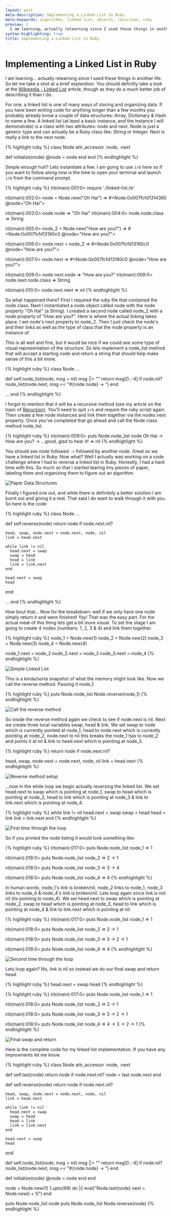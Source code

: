 ```yaml
---
layout: post
meta-description: Implementing a Linked List in Ruby
meta-keywords: algorithms, linked list, objects, recursion, ruby
preview: |
  I am learning… actually relearning since I used these things in another life. So let me take a shot at a brief explanition. You should definitly take a look at the Wikipedia - Linked List article, though as they do a much better job of describing it than I do.
syntax-highlighting: true
title: Implementing a Linked List in Ruby
---
```


# Implementing a Linked List in Ruby

I am learning... actually relearning since I used these things in another life. So let me take a shot at a brief explanition. You should definitly take a look at the <a href="http://en.wikipedia.org/wiki/Linked_list" target="_blank" title="Wikipedia - Linked List">Wikipedia - Linked List</a> article, though as they do a much better job of describing it than I do.

For one, a linked list is one of many ways of storing and organizing data. If you have been writing code for anything longer than a few months you probably already know a couple of data structures: Array, Dictionary & Hash to name a few. A linked list (at least a basic instance, and the instance I will demonstrate) is a class with two attributes: node and next. Node is just a generic type and can actually be a Ruby class like: String or Integer. Next is really a link to the next node.


{% highlight ruby %}
class Node
  attr_accessor :node, :next

  def initialize(node)
    @node = node
  end
end
{% endhighlight %}

Simple enough huh? Lets instantiate a few. I am going to use `irb` here so if you want to follow along now is the time to open your terminal and launch `irb` from the command prompt.

{% highlight ruby %}
irb(main):001:0> require './linked-list.rb'

irb(main):002:0> node = Node.new("Oh Hai")
=> #<Node:0x007fcfd1314360 @node="Oh Hai">

irb(main):003:0> node.node
=> "Oh Hai"
irb(main):004:0> node.node.class
=> String

irb(main):005:0> node_2 = Node.new("How are you?")
=> #<Node:0x007fcfd13160c0 @node="How are you?">

irb(main):006:0> node.next = node_2
=> #<Node:0x007fcfd13160c0 @node="How are you?">

irb(main):007:0> node.next
=> #<Node:0x007fcfd13160c0 @node="How are you?">

irb(main):008:0> node.next.node
=> "How are you?"
irb(main):009:0> node.next.node.class
=> String

irb(main):010:0> node.next.next
=> nil
{% endhighlight %}

So what happened there? First I required the ruby file that contained the node class. Next I instantiated a node object called node with the node property "Oh Hai" (a String). I created a second node called node_2 with a node property of "How are you?". Here is where the actual linking takes place. I set node's next property to node_2. Then I just check the node's and their links as well as the type of class that the node property is an instance of.

This is all well and fine, but it would be nice if we could see some type of visual representation of the structure. So lets implement a node_list method that will accept a starting node and return a string that should help make sense of this a bit more.

{% highlight ruby %}
class Node
  ...

  def self.node_list(node, msg = nil)
    msg ||= ""
    return msg[0..-4] if node.nil?
    node_list(node.next, msg << "#{node.node} -> ")
  end

  ...
end
{% endhighlight %}

I forgot to mention that it will be a recursive method (see my article on the topic of <a href="http://matt.weppler.me/2011/01/30/recursion.html" target="_blank" title="Previous post on Recursion">Recursion</a>). You'll need to quit `irb` and require the ruby script again. Then create a few node instances and link them together via the nodes next property. Once you've completed that go ahead and call the Node class method node_list.

{% highlight ruby %}
irb(main):009:0> puts Node.node_list node
Oh Hai -> How are you? -> ...good, glad to hear it!
=> nil
{% endhighlight %}

You should see _node_ followed `->` followed by another _node_. Great so we have a linked list in Ruby. Now what? Well I actually was working on a code challenge where I had to reverse a linked list in Ruby. Honestly, I had a hard time with this. So much so that I started tearing tiny pieces of paper, labeling them and organizing them to figure out an algorithm.

![Paper Data Structures](/img/for-posts/implementing-a-linked-list-in-ruby/paper-data-structures.jpg "Paper Data Structures")

Finally I figured one out, and while there is definitely a better solution I am burnt out and giving it a rest. That said I do want to walk through it with you. So here is the code:

{% highlight ruby %}
class Node
  ...

  def self.reverse(node)
    return node if node.next.nil?

    head, swap, node.next = node.next, node, nil
    link = head.next

    while link != nil
      head.next = swap
      swap = head
      head = link
      link = link.next
    end

    head.next = swap
    head
  end

  ...
end
{% endhighlight %}

How bout that... Now for the breakdown: well if we only have one node simply return it and were finished! Yay! That was the easy part. For the actual meat of this thing lets get a bit more visual. To set the stage I am going to create 4 nodes (numbers: 1, 2, 3 & 4) and link them together.

{% highlight ruby %}
node_1 = Node.new(1)
node_2 = Node.new(2)
node_3 = Node.new(3)
node_4 = Node.new(4)

node_1.next = node_2
node_2.next = node_3
node_3.next = node_4
{% endhighlight %}

![Simple Linked List](/img/for-posts/implementing-a-linked-list-in-ruby/simple-linked-list.png "Simple Linked List")

This is a kinda/sorta snapshot of what the memory might look like. Now we call the reverse method. Passing it node_1.

{% highlight ruby %}
puts Node.node_list Node.reverse(node_1)
{% endhighlight %}

![Call the reverse method](/img/for-posts/implementing-a-linked-list-in-ruby/call-the-reverse-method.png "Call the reverse method")

So inside the reverse method again we check to see if node.next is nil. Next we create three local variables swap, head & link. We set swap to node which is currently pointed at node_1, head to node.next which is currently pointing at node_2, node.next to nil this breaks the node_1 has to node_2 and points it at nil & link to head.next which is pointing at node_3.

{% highlight ruby %}
return node if node.next.nil?

head, swap, node.next = node.next, node, nil
link = head.next
{% endhighlight %}

![Reverse method setup](/img/for-posts/implementing-a-linked-list-in-ruby/reverse-method-setup.png "Reverse method setup")

...now in the while loop we begin actually reversing the linked list. We set head.next to swap which is pointing at node_1, swap to head which is pointing at node_2, head to link which is pointing at node_3 & link to link.next which is pointing at node_4.

{% highlight ruby %}
while link != nil
  head.next = swap
  swap = head
  head = link
  link = link.next
end
{% endhighlight %}

![First time through the loop](/img/for-posts/implementing-a-linked-list-in-ruby/first-time-through-the-loop.png "First time through the loop")

So if you printed the node listing it would look something like:

{% highlight ruby %}
irb(main):017:0> puts Node.node_list node_1
=> 1

irb(main):018:0> puts Node.node_list node_2
=> 2 -> 1

irb(main):018:0> puts Node.node_list node_3
=> 3 -> 4

irb(main):018:0> puts Node.node_list node_4
=> 4
{% endhighlight %}

In human words, node_1's link is broken/nil, node_2 links to node_1, node_3 links to node_4 & node_4's link is broken/nil. Lets loop again since link is not nil (its pointing to node_4). We set head.next to swap which is pointing at node_2, swap to head which is pointing at node_3, head to link which is pointing at node_4 & link to link.next which is pointing at nil.

{% highlight ruby %}
irb(main):017:0> puts Node.node_list node_1
=> 1

irb(main):018:0> puts Node.node_list node_2
=> 2 -> 1

irb(main):018:0> puts Node.node_list node_3
=> 3 -> 2 -> 1

irb(main):018:0> puts Node.node_list node_4
=> 4
{% endhighlight %}

![Second time through the loop](/img/for-posts/implementing-a-linked-list-in-ruby/second-time-through-the-loop.png "Second time through the loop")

Lets loop again? No, link is nil so instead we do our final swap and return head.

{% highlight ruby %}
head.next = swap
head
{% endhighlight %}

{% highlight ruby %}
irb(main):017:0> puts Node.node_list node_1
=> 1

irb(main):018:0> puts Node.node_list node_2
=> 2 -> 1

irb(main):018:0> puts Node.node_list node_3
=> 3 -> 2 -> 1

irb(main):018:0> puts Node.node_list node_4
=> 4 -> 3 -> 2 -> 1
{% endhighlight %}

![Final swap and return](/img/for-posts/implementing-a-linked-list-in-ruby/final-swap-and-return.png "Final swap and return")

Here is the complete code for my linked list implementation. If you have any improvments let me know.

{% highlight ruby %}
class Node
  attr_accessor :node, :next

  def self.last(node)
    return node if node.next.nil?
    node = last node.next
  end

  def self.reverse(node)
    return node if node.next.nil?

    head, swap, node.next = node.next, node, nil
    link = head.next

    while link != nil
      head.next = swap
      swap = head
      head = link
      link = link.next
    end

    head.next = swap
    head
  end

  def self.node_list(node, msg = nil)
    msg ||= ""
    return msg[0..-4] if node.nil?
    node_list(node.next, msg << "#{node.node} -> ")
  end

  def initialize(node)
    @node = node
  end
end

node = Node.new(1)
1.upto(99) do |i|
  eval("Node.last(node).next = Node.new(i + 1)")
end

puts Node.node_list node
puts Node.node_list Node.reverse(node)
{% endhighlight %}
